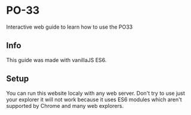 # PO-33
Interactive web guide to learn how to use the PO33

## Info

This guide was made with vanillaJS ES6.

## Setup

You can run this website localy with any web server. Don't try to use just your explorer it will not work because it uses ES6 modules
which aren't supported by Chrome and many web explorers.


